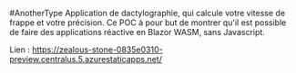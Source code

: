 #AnotherType
Application de dactylographie, qui calcule votre vitesse de frappe et votre précision. Ce POC à pour but de montrer qu'il est possible de faire des applications réactive en Blazor WASM, sans Javascript. 

Lien : https://zealous-stone-0835e0310-preview.centralus.5.azurestaticapps.net/
